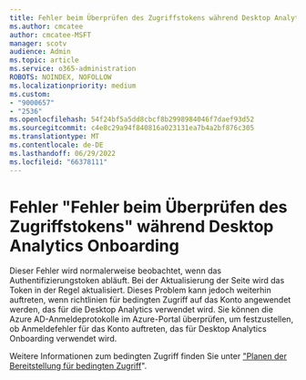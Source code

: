 ```yaml
---
title: Fehler beim Überprüfen des Zugriffstokens während Desktop Analytics Beim Boarding
ms.author: cmcatee
author: cmcatee-MSFT
manager: scotv
audience: Admin
ms.topic: article
ms.service: o365-administration
ROBOTS: NOINDEX, NOFOLLOW
ms.localizationpriority: medium
ms.custom:
- "9000657"
- "2536"
ms.openlocfilehash: 54f24bf5a5dd8cbcf8b2998984046f7daef93d52
ms.sourcegitcommit: c4e8c29a94f840816a023131ea7b4a2bf876c305
ms.translationtype: MT
ms.contentlocale: de-DE
ms.lasthandoff: 06/29/2022
ms.locfileid: "66378111"
---
```

# <a name="there-was-an-error-validating-access-token-error-during-desktop-analytics-onboarding"></a>Fehler "Fehler beim Überprüfen des Zugriffstokens" während Desktop Analytics Onboarding

Dieser Fehler wird normalerweise beobachtet, wenn das Authentifizierungstoken abläuft. Bei der Aktualisierung der Seite wird das Token in der Regel aktualisiert. Dieses Problem kann jedoch weiterhin auftreten, wenn richtlinien für bedingten Zugriff auf das Konto angewendet werden, das für die Desktop Analytics verwendet wird. Sie können die Azure AD-Anmeldeprotokolle im Azure-Portal überprüfen, um festzustellen, ob Anmeldefehler für das Konto auftreten, das für Desktop Analytics Onboarding verwendet wird.

Weitere Informationen zum bedingten Zugriff finden Sie unter ["Planen der Bereitstellung für bedingten Zugriff](https://docs.microsoft.com/azure/active-directory/conditional-access/plan-conditional-access)".